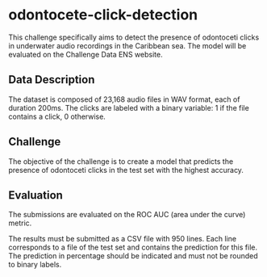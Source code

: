 # odontocete-click-detection
This challenge specifically aims to detect the presence of odontoceti clicks in underwater audio recordings in the Caribbean sea. The model will be evaluated on the Challenge Data ENS website.

## Data Description
The dataset is composed of 23,168 audio files in WAV format, each of duration 200ms. The clicks are labeled with a binary variable: 1 if the file contains a click, 0 otherwise.

## Challenge
The objective of the challenge is to create a model that predicts the presence of odontoceti clicks in the test set with the highest accuracy.

## Evaluation
The submissions are evaluated on the ROC AUC (area under the curve) metric.

The results must be submitted as a CSV file with 950 lines. Each line corresponds to a file of the test set and contains the prediction for this file. The prediction in percentage should be indicated and must not be rounded to binary labels.
